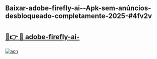 ## Baixar-adobe-firefly-ai--Apk-sem-anúncios-desbloqueado-completamente-2025-#4fv2v

# <h2><a href="https://ainizakaria.my?title=adobe-firefly-ai-&ref=20M">🔗👉 🔴 adobe-firefly-ai-</a></h2>

[![acn](https://github.com/user-attachments/assets/0f9c940e-d8b0-45ae-aac7-cd30a18b3e1c)](https://ainizakaria.my?title=adobe-firefly-ai-&ref=20M)

